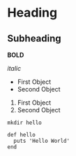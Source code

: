 # Heading

## Subheading

**BOLD**

*italic*

* First Object
* Second Object

1. First Object
2. Second Object

`mkdir hello`

```
def hello
  puts 'Hello World'
end
```
